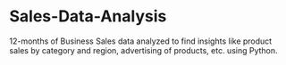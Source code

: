 # Sales-Data-Analysis
12-months of Business Sales data analyzed to find insights like product sales by category and region, advertising of products, etc. using Python.
